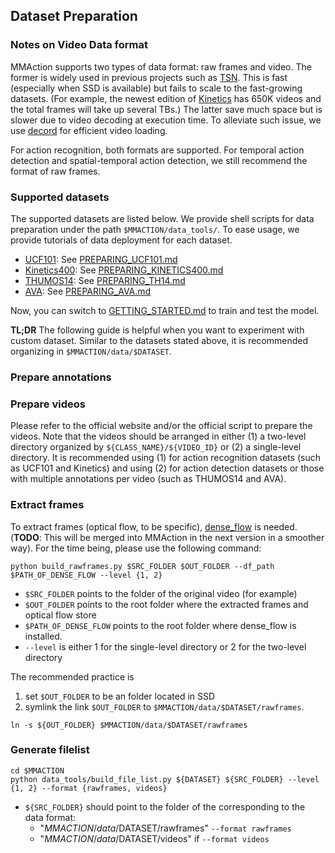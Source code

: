 ## Dataset Preparation

### Notes on Video Data format
MMAction supports two types of data format: raw frames and video. The former is widely used in previous projects such as [TSN](https://github.com/yjxiong/temporal-segment-networks).
This is fast (especially when SSD is available) but fails to scale to the fast-growing datasets.
(For example, the newest edition of [Kinetics](https://deepmind.com/research/open-source/open-source-datasets/kinetics/) has 650K  videos and the total frames will take up several TBs.)
The latter save much space but is slower due to video decoding at execution time.
To alleviate such issue, we use [decord](https://github.com/zhreshold/decord) for efficient video loading.

For action recognition, both formats are supported.
For temporal action detection and spatial-temporal action detection, we still recommend the format of raw frames.


### Supported datasets
The supported datasets are listed below.
We provide shell scripts for data preparation under the path `$MMACTION/data_tools/`.
To ease usage, we provide tutorials of data deployment for each dataset.

- [UCF101](https://www.crcv.ucf.edu/data/UCF101.php): See [PREPARING_UCF101.md](https://github.com/open-mmlab/mmaction/tree/master/data_tools/ucf101/PREPARING_UCF101.md)
- [Kinetics400](https://deepmind.com/research/open-source/open-source-datasets/kinetics/): See [PREPARING_KINETICS400.md](https://github.com/open-mmlab/mmaction/tree/master/data_tools/kinetics400/PREPARING_KINETICS400.md)
- [THUMOS14](https://www.crcv.ucf.edu/THUMOS14/download.html): See [PREPARING_TH14.md](https://github.com/open-mmlab/mmaction/tree/master/data_tools/thumos14/PREPARING_TH14.md)
- [AVA](https://research.google.com/ava/): See [PREPARING_AVA.md](https://github.com/open-mmlab/mmaction/tree/master/data_tools/ava/PREPARING_AVA.md)


Now, you can switch to [GETTING_STARTED.md](https://github.com/open-mmlab/mmaction/tree/master/GETTING_STARTED.md) to train and test the model.


**TL;DR** The following guide is helpful when you want to experiment with custom dataset.
Similar to the datasets stated above, it is recommended organizing in `$MMACTION/data/$DATASET`.

### Prepare annotations

### Prepare videos
Please refer to the official website and/or the official script to prepare the videos.
Note that the videos should be arranged in either (1) a two-level directory organized by `${CLASS_NAME}/${VIDEO_ID}` or (2) a single-level directory.
It is recommended using (1) for action recognition datasets (such as UCF101 and Kinetics) and using (2) for action detection datasets or those with multiple annotations per video (such as THUMOS14 and AVA).


### Extract frames
To extract frames (optical flow, to be specific), [dense_flow](https://github.com/yjxiong/dense_flow) is needed.
(**TODO**: This will be merged into MMAction in the next version in a smoother way).
For the time being, please use the following command:

```shell
python build_rawframes.py $SRC_FOLDER $OUT_FOLDER --df_path $PATH_OF_DENSE_FLOW --level {1, 2}
```
- `$SRC_FOLDER` points to the folder of the original video (for example)
- `$OUT_FOLDER` points to the root folder where the extracted frames and optical flow store
- `$PATH_OF_DENSE_FLOW` points to the root folder where dense_flow is installed.
- `--level` is either 1 for the single-level directory or 2 for the two-level directory

The recommended practice is

1. set `$OUT_FOLDER` to be an folder located in SSD
2. symlink the link `$OUT_FOLDER` to `$MMACTION/data/$DATASET/rawframes`.

```shell
ln -s ${OUT_FOLDER} $MMACTION/data/$DATASET/rawframes
```

### Generate filelist
```shell
cd $MMACTION
python data_tools/build_file_list.py ${DATASET} ${SRC_FOLDER} --level {1, 2} --format {rawframes, videos}
```
- `${SRC_FOLDER}` should point to the folder of the corresponding to the data format:
    - "$MMACTION/data/$DATASET/rawframes" `--format rawframes`
    - "$MMACTION/data/$DATASET/videos" if `--format videos`
